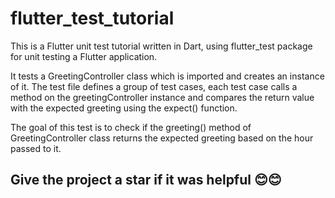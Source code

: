 # flutter_test_tutorial


This is a Flutter unit test tutorial written in Dart, using flutter_test package for unit testing a Flutter application. 

It tests a GreetingController class which is imported and creates an instance of it. The test file defines a group of test cases, each test case calls a method on the greetingController instance and compares the return value with the expected greeting using the expect() function. 

The goal of this test is to check if the greeting() method of GreetingController class returns the expected greeting based on the hour passed to it.


## Give the project a star if it was helpful 😊😊
